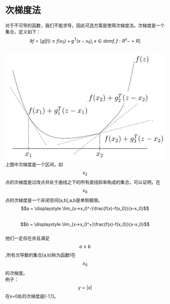 # 次梯度法

对于不可导的函数，我们不能求导，因此可选方案是使用次梯度法。次梯度是一个集合，定义如下：  
$$\partial f = [g|f()\ge f(x_0)+g^T(x-x_0),x \in dom f, f:R^n->R]$$  
![](/assets/次梯度.jpg)
上图中次梯度是一个区间，如$$x_2$$点的次梯度是过改点并处于曲线之下的所有直线斜率构成的集合。可以证明，在$$x_0$$点的次梯度是一个非闭空间[a,b],a,b是单侧极限。 
$$a = \displaystyle \lim_{x->x_0^-}\frac{f(x)-f(x_0)}{x-x_0}$$  
$$b = \displaystyle \lim_{x->x_0^+}\frac{f(x)-f(x_0)}{x-x_0}$$  
他们一定存在并且满足$$a\le b$$,所有次导数的集合[a,b]称为函数f在$$x_0$$的次梯度。  
例子：$$y=|x|$$在x=0处的次梯度是[-1,1]。
